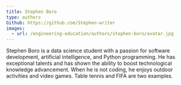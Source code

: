 ```yaml
---
title: Stephen Boro
type: authors
Github: https://github.com/Stephen-writer
images:
  - url: /engineering-education/authors/stephen-boro/avatar.jpg 
---
```


Stephen Boro is a data science student with a passion for software development, artificial intelligence, and Python programming. He has exceptional talents and has shown the ability to boost technological knowledge advancement. When he is not coding, he enjoys outdoor activities and video games. Table tennis and FIFA  are two examples.